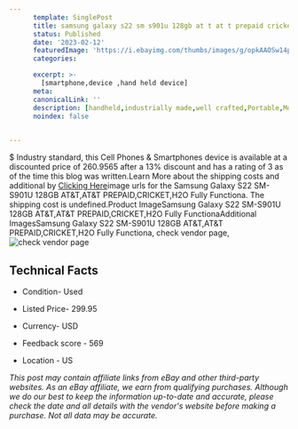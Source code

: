 ```yaml
---
      template: SinglePost
      title: samsung galaxy s22 sm s901u 128gb at t at t prepaid cricket h2o fully functiona
      status: Published
      date: '2023-02-12'
      featuredImage: 'https://i.ebayimg.com/thumbs/images/g/opkAAOSw14pj4s91/s-l225.jpg'
      categories: 

      excerpt: >-
        [smartphone,device ,hand held device]
      meta:
      canonicalLink: ''
      description: [handheld,industrially made,well crafted,Portable,Mobile,Compact,Convenient,Lightweight,Maneuverable,Man-portable,Miniature,Carriable,Hand-held,Light,Holdable,Transportable,Mobile device,Pocket-sized,On-the-go,Wireless,Cordless,Compact size,Convenient size, smartphone,device ,hand held device]
      noindex: false

        
---
```

$
    Industry standard, this Cell Phones & Smartphones device is available at a discounted price of 260.9565 after a 13% discount and has a rating of 3 as of the time this blog was written.Learn More about the shipping costs and additional by [Clicking Here](https://www.ebay.com/itm/144938933121?hash=item21bf089b81%3Ag%3AopkAAOSw14pj4s91&mkevt=1&mkcid=1&mkrid=711-53200-19255-0&campid=%253CePNCampaignId%253E&customid=%253CreferenceId%253E&toolid=10049)image urls for the Samsung Galaxy S22 SM-S901U 128GB AT&T,AT&T PREPAID,CRICKET,H2O Fully Functiona. The shipping cost is undefined.Product ImageSamsung Galaxy S22 SM-S901U 128GB AT&T,AT&T PREPAID,CRICKET,H2O Fully FunctionaAdditional ImagesSamsung Galaxy S22 SM-S901U 128GB AT&T,AT&T PREPAID,CRICKET,H2O Fully Functiona, check vendor page, ![check vendor page](https://origin-galleryplus.ebayimg.com/ws/web/144938933121_2_0_1/225x225.jpg,https://origin-galleryplus.ebayimg.com/ws/web/144938933121_3_0_1/225x225.jpg,https://origin-galleryplus.ebayimg.com/ws/web/144938933121_4_0_1/225x225.jpg,https://origin-galleryplus.ebayimg.com/ws/web/144938933121_5_0_1/225x225.jpg,https://origin-galleryplus.ebayimg.com/ws/web/144938933121_6_0_1/225x225.jpg,https://origin-galleryplus.ebayimg.com/ws/web/144938933121_7_0_1/225x225.jpg)
    
    

 ## Technical Facts 



     
      

 - Condition- Used 


      

 - Listed Price- 299.95 


      

 - Currency- USD 


      

 - Feedback score - 569 


      

 - Location - US 


      
      

 *_This post may contain affiliate links from eBay and other third-party websites. As an eBay affiliate, we earn from qualifying purchases. Although we do our best to keep the information up-to-date and accurate, please check the date and all details with the vendor's website before making a purchase. Not all data may be accurate._*



    
    
    
    
    